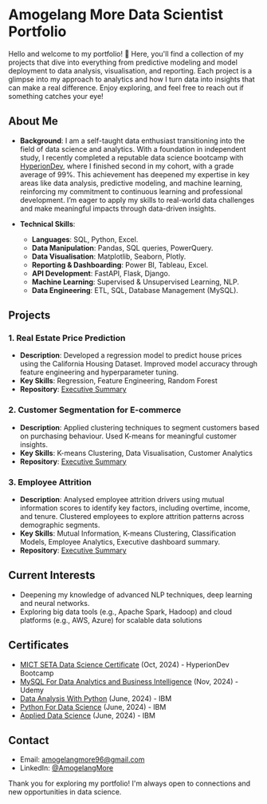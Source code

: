 # Amogelang More Data Scientist Portfolio

Hello and welcome to my portfolio! 🎉 Here, you'll find a collection of my projects that dive into everything from predictive modeling and model deployment to data analysis, visualisation, and reporting. Each project is a glimpse into my approach to analytics and how I turn data into insights that can make a real difference. Enjoy exploring, and feel free to reach out if something catches your eye!

## **About Me**
* **Background**:
I am a self-taught data enthusiast transitioning into the field of data science and analytics. With a foundation in independent study, I recently completed a reputable data science bootcamp with [HyperionDev](https://www.hyperiondev.com/portfolio/270386/), where I finished second in my cohort, with a grade average of 99%. This achievement has deepened my expertise in key areas like data analysis, predictive modeling, and machine learning, reinforcing my commitment to continuous learning and professional development. I’m eager to apply my skills to real-world data challenges and make meaningful impacts through data-driven insights.

* **Technical Skills**:
  - **Languages**: SQL, Python, Excel.
  - **Data Manipulation**: Pandas, SQL queries, PowerQuery.
  - **Data Visualisation**: Matplotlib, Seaborn, Plotly.
  - **Reporting & Dashboarding**: Power BI, Tableau, Excel.
  - **API Development**: FastAPI, Flask, Django.
  - **Machine Learning**: Supervised & Unsupervised Learning, NLP.
  - **Data Engineering**: ETL, SQL, Database Management (MySQL).

## **Projects**

### 1. Real Estate Price Prediction 
   - **Description**: Developed a regression model to predict house prices using the California Housing Dataset. Improved model accuracy through feature engineering and hyperparameter tuning.
   - **Key Skills**: Regression, Feature Engineering, Random Forest
   - **Repository**: [Executive Summary](https://github.com/Just-Aymz/Real-Estate-Prediction/edit/main/README.md)

### 2. Customer Segmentation for E-commerce
   - **Description**: Applied clustering techniques to segment customers based on purchasing behaviour. Used K-means for meaningful customer insights.
   - **Key Skills**: K-means Clustering, Data Visualisation, Customer Analytics
   - **Repository**: [Executive Summary](https://github.com/Just-Aymz/RFM-Segmentation-Analysis/blob/main/README.md)

### 3. Employee Attrition
  - **Description**: Analysed employee attrition drivers using mutual information scores to identify key factors, including overtime, income, and tenure. Clustered employees to explore attrition patterns across demographic segments.
  - **Key Skills**: Mutual Information, K-means Clustering, Classification Models, Employee Analytics, Executive dashboard summary.
  - **Repository**: [Executive Summary](https://github.com/Just-Aymz/HR-Employee-Attrition-Prediction/blob/main/Attrition_Report.ipynb)

## **Current Interests**
- Deepening my knowledge of advanced NLP techniques, deep learning and neural networks.
- Exploring big data tools (e.g., Apache Spark, Hadoop) and cloud platforms (e.g., AWS, Azure) for scalable data solutions

## **Certificates**
  * [MICT SETA Data Science Certificate](https://www.hyperiondev.com/portfolio/270386/) (Oct, 2024) - HyperionDev Bootcamp
  * [MySQL For Data Analytics and Business Intelligence](https://www.udemy.com/home/my-courses/learning/) (Nov, 2024) - Udemy
  * [Data Analysis With Python](https://skills.yourlearning.ibm.com/certificate/share/d7a447ffb2ewogICJsZWFybmVyQ05VTSIgOiAiMjg1MDA4NlJFRyIsCiAgIm9iamVjdFR5cGUiIDogIkFDVElWSVRZIiwKICAib2JqZWN0SWQiIDogIlNOLUNPVVJTRS1WMTpDT0dOSVRJVkVDTEFTUytEQTAxMDFFTitWMSIKfQ03fe1aa1aa-10) (June, 2024) - IBM
  * [Python For Data Science](https://skills.yourlearning.ibm.com/certificate/share/e480d5cd3bewogICJvYmplY3RJZCIgOiAiU04tQ09VUlNFLVYxOkNPR05JVElWRUNMQVNTK1BZMDEwMUVOK1YzIiwKICAib2JqZWN0VHlwZSIgOiAiQUNUSVZJVFkiLAogICJsZWFybmVyQ05VTSIgOiAiMjg1MDA4NlJFRyIKfQ9a316f0634-10) (June, 2024) - IBM
  * [Applied Data Science](https://skills.yourlearning.ibm.com/certificate/share/8d20440c55ewogICJsZWFybmVyQ05VTSIgOiAiMjg1MDA4NlJFRyIsCiAgIm9iamVjdFR5cGUiIDogIkFDVElWSVRZIiwKICAib2JqZWN0SWQiIDogIlBMQU4tQjZDQkVGQ0EyQkZEIgp99208e61d3a-10) (June, 2024) - IBM

## **Contact**
- Email: [amogelangmore96@gmail.com](https://www.amogelangmore96@gmail.com)
- LinkedIn: [@AmogelangMore](https://www.linkedin.com/in/amogelang-more)

Thank you for exploring my portfolio! I'm always open to connections and new opportunities in data science.
